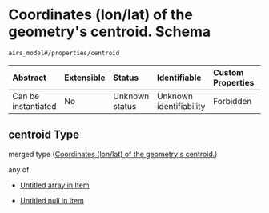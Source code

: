 # Coordinates (lon/lat) of the geometry's centroid. Schema

```txt
airs_model#/properties/centroid
```



| Abstract            | Extensible | Status         | Identifiable            | Custom Properties | Additional Properties | Access Restrictions | Defined In                                                                |
| :------------------ | :--------- | :------------- | :---------------------- | :---------------- | :-------------------- | :------------------ | :------------------------------------------------------------------------ |
| Can be instantiated | No         | Unknown status | Unknown identifiability | Forbidden         | Allowed               | none                | [model.schema.json\*](../../out/model.schema.json "open original schema") |

## centroid Type

merged type ([Coordinates (lon/lat) of the geometry's centroid.](model-properties-coordinates-lonlat-of-the-geometrys-centroid.md))

any of

*   [Untitled array in Item](model-properties-coordinates-lonlat-of-the-geometrys-centroid-anyof-0.md "check type definition")

*   [Untitled null in Item](model-properties-coordinates-lonlat-of-the-geometrys-centroid-anyof-1.md "check type definition")
